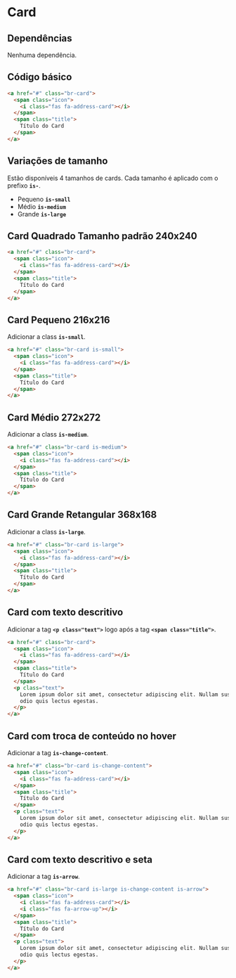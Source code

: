 # Card

## Dependências

Nenhuma dependência.

## Código básico

```html
<a href="#" class="br-card">
  <span class="icon">
    <i class="fas fa-address-card"></i>
  </span>
  <span class="title">
    Título do Card
  </span>
</a>
```

## Variações de tamanho

Estão disponíveis 4 tamanhos de cards. Cada tamanho é aplicado com o prefixo **`is-`**.

- Pequeno **`is-small`**
- Médio **`is-medium`**
- Grande **`is-large`**

## Card Quadrado Tamanho padrão 240x240

```html
<a href="#" class="br-card">
  <span class="icon">
    <i class="fas fa-address-card"></i>
  </span>
  <span class="title">
    Título do Card
  </span>
</a>
```

## Card Pequeno 216x216

Adicionar a class **`is-small`**.

```html
<a href="#" class="br-card is-small">
  <span class="icon">
    <i class="fas fa-address-card"></i>
  </span>
  <span class="title">
    Título do Card
  </span>
</a>
```

## Card Médio 272x272

Adicionar a class **`is-medium`**.

```html
<a href="#" class="br-card is-medium">
  <span class="icon">
    <i class="fas fa-address-card"></i>
  </span>
  <span class="title">
    Título do Card
  </span>
</a>
```

## Card Grande Retangular 368x168

Adicionar a class **`is-large`**.

```html
<a href="#" class="br-card is-large">
  <span class="icon">
    <i class="fas fa-address-card"></i>
  </span>
  <span class="title">
    Título do Card
  </span>
</a>
```

## Card com texto descritivo

Adicionar a tag **`<p class="text">`** logo após a tag **`<span class="title">`**.

```html
<a href="#" class="br-card">
  <span class="icon">
    <i class="fas fa-address-card"></i>
  </span>
  <span class="title">
    Título do Card
  </span>
  <p class="text">
    Lorem ipsum dolor sit amet, consectetur adipiscing elit. Nullam suscipit
    odio quis lectus egestas.
  </p>
</a>
```

## Card com troca de conteúdo no hover

Adicionar a tag **`is-change-content`**.

```html
<a href="#" class="br-card is-change-content">
  <span class="icon">
    <i class="fas fa-address-card"></i>
  </span>
  <span class="title">
    Título do Card
  </span>
  <p class="text">
    Lorem ipsum dolor sit amet, consectetur adipiscing elit. Nullam suscipit
    odio quis lectus egestas.
  </p>
</a>
```

## Card com texto descritivo e seta

Adicionar a tag **`is-arrow`**.

```html
<a href="#" class="br-card is-large is-change-content is-arrow">
  <span class="icon">
    <i class="fas fa-address-card"></i>
    <i class="fas fa-arrow-up"></i>
  </span>
  <span class="title">
    Título do Card
  </span>
  <p class="text">
    Lorem ipsum dolor sit amet, consectetur adipiscing elit. Nullam suscipit
    odio quis lectus egestas.
  </p>
</a>
```
